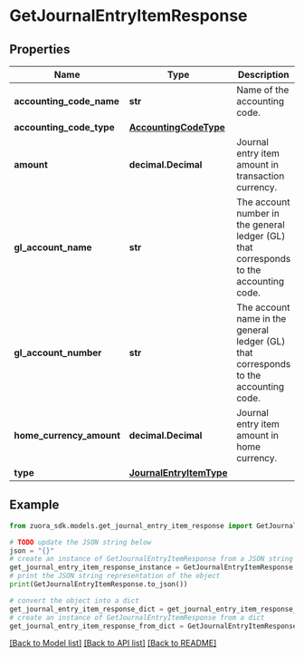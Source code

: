 # GetJournalEntryItemResponse


## Properties

Name | Type | Description | Notes
------------ | ------------- | ------------- | -------------
**accounting_code_name** | **str** | Name of the accounting code.  | [optional] 
**accounting_code_type** | [**AccountingCodeType**](AccountingCodeType.md) |  | [optional] 
**amount** | **decimal.Decimal** | Journal entry item amount in transaction currency.  | [optional] 
**gl_account_name** | **str** | The account number in the general ledger (GL) that corresponds to the accounting code.  | [optional] 
**gl_account_number** | **str** | The account name in the general ledger (GL) that corresponds to the accounting code.  | [optional] 
**home_currency_amount** | **decimal.Decimal** | Journal entry item amount in home currency.  | [optional] 
**type** | [**JournalEntryItemType**](JournalEntryItemType.md) |  | [optional] 

## Example

```python
from zuora_sdk.models.get_journal_entry_item_response import GetJournalEntryItemResponse

# TODO update the JSON string below
json = "{}"
# create an instance of GetJournalEntryItemResponse from a JSON string
get_journal_entry_item_response_instance = GetJournalEntryItemResponse.from_json(json)
# print the JSON string representation of the object
print(GetJournalEntryItemResponse.to_json())

# convert the object into a dict
get_journal_entry_item_response_dict = get_journal_entry_item_response_instance.to_dict()
# create an instance of GetJournalEntryItemResponse from a dict
get_journal_entry_item_response_from_dict = GetJournalEntryItemResponse.from_dict(get_journal_entry_item_response_dict)
```
[[Back to Model list]](../README.md#documentation-for-models) [[Back to API list]](../README.md#documentation-for-api-endpoints) [[Back to README]](../README.md)



